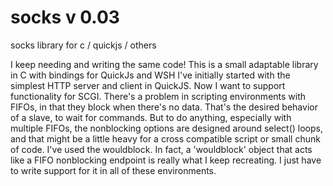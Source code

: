 # socks v 0.03
socks library for c / quickjs / others

I keep needing and writing the same code! This is a small adaptable library in C with bindings for QuickJs and WSH
I've initially started with the simplest HTTP server and client in QuickJS. Now I want to support functionality for SCGI.
There's a problem in scripting environments with FIFOs, in that they block when there's no data. That's the desired 
behavior of a slave, to wait for commands. But to do anything, especially with multiple FIFOs, the nonblocking options
are designed around select() loops, and that might be a little heavy for a cross compatible script or small chunk of code.
I've used the wouldblock. In fact, a 'wouldblock' object that acts like a FIFO nonblocking endpoint is really what
I keep recreating. I just have to write support for it in all of these environments.

